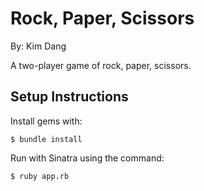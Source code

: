 # Rock, Paper, Scissors

By: Kim Dang

A two-player game of rock, paper, scissors.

Setup Instructions
----

Install gems with:
```
$ bundle install
```
Run with Sinatra using the command:
```
$ ruby app.rb
```
